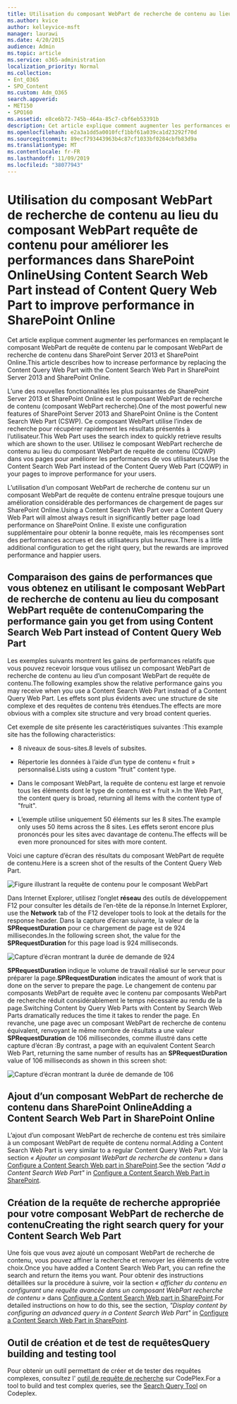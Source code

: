 ```yaml
---
title: Utilisation du composant WebPart de recherche de contenu au lieu du composant WebPart requête de contenu pour améliorer les performances dans SharePoint Online
ms.author: kvice
author: kelleyvice-msft
manager: laurawi
ms.date: 4/20/2015
audience: Admin
ms.topic: article
ms.service: o365-administration
localization_priority: Normal
ms.collection:
- Ent_O365
- SPO_Content
ms.custom: Adm_O365
search.appverid:
- MET150
- SPO160
ms.assetid: e8ce6b72-745b-464a-85c7-cbf6eb53391b
description: Cet article explique comment augmenter les performances en remplaçant le composant WebPart de requête de contenu par le composant WebPart de recherche de contenu dans SharePoint Server 2013 et SharePoint Online.
ms.openlocfilehash: e2a3a1dd5a0010fcf1bbf61a039ca1d23292f70d
ms.sourcegitcommit: 89ecf793443963b4c87cf1033bf0284cbfb83d9a
ms.translationtype: MT
ms.contentlocale: fr-FR
ms.lasthandoff: 11/09/2019
ms.locfileid: "38077943"
---
```

# <a name="using-content-search-web-part-instead-of-content-query-web-part-to-improve-performance-in-sharepoint-online"></a><span data-ttu-id="ad4b1-103">Utilisation du composant WebPart de recherche de contenu au lieu du composant WebPart requête de contenu pour améliorer les performances dans SharePoint Online</span><span class="sxs-lookup"><span data-stu-id="ad4b1-103">Using Content Search Web Part instead of Content Query Web Part to improve performance in SharePoint Online</span></span>

<span data-ttu-id="ad4b1-104">Cet article explique comment augmenter les performances en remplaçant le composant WebPart de requête de contenu par le composant WebPart de recherche de contenu dans SharePoint Server 2013 et SharePoint Online.</span><span class="sxs-lookup"><span data-stu-id="ad4b1-104">This article describes how to increase performance by replacing the Content Query Web Part with the Content Search Web Part in SharePoint Server 2013 and SharePoint Online.</span></span>
  
<span data-ttu-id="ad4b1-105">L’une des nouvelles fonctionnalités les plus puissantes de SharePoint Server 2013 et SharePoint Online est le composant WebPart de recherche de contenu (composant WebPart recherche).</span><span class="sxs-lookup"><span data-stu-id="ad4b1-105">One of the most powerful new features of SharePoint Server 2013 and SharePoint Online is the Content Search Web Part (CSWP).</span></span> <span data-ttu-id="ad4b1-106">Ce composant WebPart utilise l’index de recherche pour récupérer rapidement les résultats présentés à l’utilisateur.</span><span class="sxs-lookup"><span data-stu-id="ad4b1-106">This Web Part uses the search index to quickly retrieve results which are shown to the user.</span></span> <span data-ttu-id="ad4b1-107">Utilisez le composant WebPart recherche de contenu au lieu du composant WebPart de requête de contenu (CQWP) dans vos pages pour améliorer les performances de vos utilisateurs.</span><span class="sxs-lookup"><span data-stu-id="ad4b1-107">Use the Content Search Web Part instead of the Content Query Web Part (CQWP) in your pages to improve performance for your users.</span></span>
  
<span data-ttu-id="ad4b1-108">L’utilisation d’un composant WebPart de recherche de contenu sur un composant WebPart de requête de contenu entraîne presque toujours une amélioration considérable des performances de chargement de pages sur SharePoint Online.</span><span class="sxs-lookup"><span data-stu-id="ad4b1-108">Using a Content Search Web Part over a Content Query Web Part will almost always result in significantly better page load performance on SharePoint Online.</span></span> <span data-ttu-id="ad4b1-109">Il existe une configuration supplémentaire pour obtenir la bonne requête, mais les récompenses sont des performances accrues et des utilisateurs plus heureux.</span><span class="sxs-lookup"><span data-stu-id="ad4b1-109">There is a little additional configuration to get the right query, but the rewards are improved performance and happier users.</span></span>
  
## <a name="comparing-the-performance-gain-you-get-from-using-content-search-web-part-instead-of-content-query-web-part"></a><span data-ttu-id="ad4b1-110">Comparaison des gains de performances que vous obtenez en utilisant le composant WebPart de recherche de contenu au lieu du composant WebPart requête de contenu</span><span class="sxs-lookup"><span data-stu-id="ad4b1-110">Comparing the performance gain you get from using Content Search Web Part instead of Content Query Web Part</span></span>

<span data-ttu-id="ad4b1-111">Les exemples suivants montrent les gains de performances relatifs que vous pouvez recevoir lorsque vous utilisez un composant WebPart de recherche de contenu au lieu d’un composant WebPart de requête de contenu.</span><span class="sxs-lookup"><span data-stu-id="ad4b1-111">The following examples show the relative performance gains you may receive when you use a Content Search Web Part instead of a Content Query Web Part.</span></span> <span data-ttu-id="ad4b1-112">Les effets sont plus évidents avec une structure de site complexe et des requêtes de contenu très étendues.</span><span class="sxs-lookup"><span data-stu-id="ad4b1-112">The effects are more obvious with a complex site structure and very broad content queries.</span></span>
  
<span data-ttu-id="ad4b1-113">Cet exemple de site présente les caractéristiques suivantes :</span><span class="sxs-lookup"><span data-stu-id="ad4b1-113">This example site has the following characteristics:</span></span>
  
- <span data-ttu-id="ad4b1-114">8 niveaux de sous-sites.</span><span class="sxs-lookup"><span data-stu-id="ad4b1-114">8 levels of subsites.</span></span>
    
- <span data-ttu-id="ad4b1-115">Répertorie les données à l’aide d’un type de contenu « fruit » personnalisé.</span><span class="sxs-lookup"><span data-stu-id="ad4b1-115">Lists using a custom "fruit" content type.</span></span>
    
- <span data-ttu-id="ad4b1-116">Dans le composant WebPart, la requête de contenu est large et renvoie tous les éléments dont le type de contenu est « fruit ».</span><span class="sxs-lookup"><span data-stu-id="ad4b1-116">In the Web Part, the content query is broad, returning all items with the content type of "fruit".</span></span>
    
- <span data-ttu-id="ad4b1-117">L’exemple utilise uniquement 50 éléments sur les 8 sites.</span><span class="sxs-lookup"><span data-stu-id="ad4b1-117">The example only uses 50 items across the 8 sites.</span></span> <span data-ttu-id="ad4b1-118">Les effets seront encore plus prononcés pour les sites avec davantage de contenu.</span><span class="sxs-lookup"><span data-stu-id="ad4b1-118">The effects will be even more pronounced for sites with more content.</span></span>
    
<span data-ttu-id="ad4b1-119">Voici une capture d’écran des résultats du composant WebPart de requête de contenu.</span><span class="sxs-lookup"><span data-stu-id="ad4b1-119">Here is a screen shot of the results of the Content Query Web Part.</span></span>
  
![Figure illustrant la requête de contenu pour le composant WebPart](media/b3d41f20-dfe5-46ed-9c0a-31057e82de33.png)
  
<span data-ttu-id="ad4b1-121">Dans Internet Explorer, utilisez l’onglet **réseau** des outils de développement F12 pour consulter les détails de l’en-tête de la réponse.</span><span class="sxs-lookup"><span data-stu-id="ad4b1-121">In Internet Explorer, use the **Network** tab of the F12 developer tools to look at the details for the response header.</span></span> <span data-ttu-id="ad4b1-122">Dans la capture d’écran suivante, la valeur de la **SPRequestDuration** pour ce chargement de page est de 924 millisecondes.</span><span class="sxs-lookup"><span data-stu-id="ad4b1-122">In the following screen shot, the value for the **SPRequestDuration** for this page load is 924 milliseconds.</span></span> 
  
![Capture d’écran montrant la durée de demande de 924](media/343571f2-a249-4de2-bc11-2cee93498aea.png)
  
 <span data-ttu-id="ad4b1-124">**SPRequestDuration** indique le volume de travail réalisé sur le serveur pour préparer la page.</span><span class="sxs-lookup"><span data-stu-id="ad4b1-124">**SPRequestDuration** indicates the amount of work that is done on the server to prepare the page.</span></span> <span data-ttu-id="ad4b1-125">Le changement de contenu par composants WebPart de requête avec le contenu par composants WebPart de recherche réduit considérablement le temps nécessaire au rendu de la page.</span><span class="sxs-lookup"><span data-stu-id="ad4b1-125">Switching Content by Query Web Parts with Content by Search Web Parts dramatically reduces the time it takes to render the page.</span></span> <span data-ttu-id="ad4b1-126">En revanche, une page avec un composant WebPart de recherche de contenu équivalent, renvoyant le même nombre de résultats a une valeur **SPRequestDuration** de 106 millisecondes, comme illustré dans cette capture d’écran :</span><span class="sxs-lookup"><span data-stu-id="ad4b1-126">By contrast, a page with an equivalent Content Search Web Part, returning the same number of results has an **SPRequestDuration** value of 106 milliseconds as shown in this screen shot:</span></span> 
  
![Capture d’écran montrant la durée de demande de 106](media/b46387ac-660d-4e5e-a11c-cc430e912962.png)
  
## <a name="adding-a-content-search-web-part-in-sharepoint-online"></a><span data-ttu-id="ad4b1-128">Ajout d’un composant WebPart de recherche de contenu dans SharePoint Online</span><span class="sxs-lookup"><span data-stu-id="ad4b1-128">Adding a Content Search Web Part in SharePoint Online</span></span>

<span data-ttu-id="ad4b1-129">L’ajout d’un composant WebPart de recherche de contenu est très similaire à un composant WebPart de requête de contenu normal.</span><span class="sxs-lookup"><span data-stu-id="ad4b1-129">Adding a Content Search Web Part is very similar to a regular Content Query Web Part.</span></span> <span data-ttu-id="ad4b1-130">Voir la section *« Ajouter un composant WebPart de recherche de contenu »* dans [Configure a Content Search Web part in SharePoint](https://support.office.com/article/Configure-a-Content-Search-Web-Part-in-SharePoint-0dc16de1-dbe4-462b-babb-bf8338c36c9a).</span><span class="sxs-lookup"><span data-stu-id="ad4b1-130">See the section  *"Add a Content Search Web Part"*  in [Configure a Content Search Web Part in SharePoint](https://support.office.com/article/Configure-a-Content-Search-Web-Part-in-SharePoint-0dc16de1-dbe4-462b-babb-bf8338c36c9a).</span></span>
  
## <a name="creating-the-right-search-query-for-your-content-search-web-part"></a><span data-ttu-id="ad4b1-131">Création de la requête de recherche appropriée pour votre composant WebPart de recherche de contenu</span><span class="sxs-lookup"><span data-stu-id="ad4b1-131">Creating the right search query for your Content Search Web Part</span></span>

<span data-ttu-id="ad4b1-132">Une fois que vous avez ajouté un composant WebPart de recherche de contenu, vous pouvez affiner la recherche et renvoyer les éléments de votre choix.</span><span class="sxs-lookup"><span data-stu-id="ad4b1-132">Once you have added a Content Search Web Part, you can refine the search and return the items you want.</span></span> <span data-ttu-id="ad4b1-133">Pour obtenir des instructions détaillées sur la procédure à suivre, voir la section *« afficher du contenu en configurant une requête avancée dans un composant WebPart recherche de contenu »* dans [Configure a Content Search Web part in SharePoint](https://support.office.com/article/Configure-a-Content-Search-Web-Part-in-SharePoint-0dc16de1-dbe4-462b-babb-bf8338c36c9a).</span><span class="sxs-lookup"><span data-stu-id="ad4b1-133">For detailed instructions on how to do this, see the section,  *"Display content by configuring an advanced query in a Content Search Web Part"*  in [Configure a Content Search Web Part in SharePoint](https://support.office.com/article/Configure-a-Content-Search-Web-Part-in-SharePoint-0dc16de1-dbe4-462b-babb-bf8338c36c9a).</span></span>
  
## <a name="query-building-and-testing-tool"></a><span data-ttu-id="ad4b1-134">Outil de création et de test de requêtes</span><span class="sxs-lookup"><span data-stu-id="ad4b1-134">Query building and testing tool</span></span>

<span data-ttu-id="ad4b1-135">Pour obtenir un outil permettant de créer et de tester des requêtes complexes, consultez l' [outil de requête de recherche](https://sp2013searchtool.codeplex.com/) sur CodePlex.</span><span class="sxs-lookup"><span data-stu-id="ad4b1-135">For a tool to build and test complex queries, see the [Search Query Tool](https://sp2013searchtool.codeplex.com/) on Codeplex.</span></span> 
  

